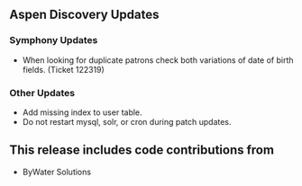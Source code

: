 ## Aspen Discovery Updates
### Symphony Updates
- When looking for duplicate patrons check both variations of date of birth fields. (Ticket 122319)

### Other Updates
- Add missing index to user table.
- Do not restart mysql, solr, or cron during patch updates.  

## This release includes code contributions from
- ByWater Solutions